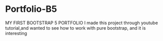 # Portfolio-B5
MY FIRST BOOTSTRAP 5 PORTFOLIO
I made this project through youtube tutorial,and wanted to see how to work with pure bootstrap, and it is interesting

